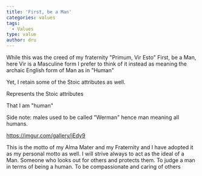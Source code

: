 ```yaml
---
title: 'First, be a Man'
categories: values
tags:
  - Values
type: value
author: dru
---
```


While this was the creed of my fraternity "Primum, Vir Esto" First, be a Man, here Vir is a Masculine form I prefer to think of it instead as meaning the archaic English form of Man as in "Human"

Yet, I retain some of the Stoic attributes as well.

Represents the Stoic attributes

That I am "human"

Side note: males used to be called "Werman" hence man meaning all humans.

https://imgur.com/gallery/jEdy9

This is the motto of my Alma Mater and my Fraternity and I have adopted
it as my personal motto as well. I will strive always to act as the
ideal of a Man. Someone who looks out for others and protects them. To
judge a man in terms of being a human. To be compassionate and caring of
others
